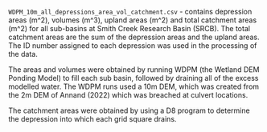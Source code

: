 `WDPM_10m_all_depressions_area_vol_catchment.csv` - contains depression areas (m^2), volumes (m^3), upland areas (m^2) and total catchment areas (m^2) for all sub-basins at Smith Creek Research Basin (SRCB). The total catchment areas are the sum of the depression areas and the upland areas. The ID number assigned to each depression was used in the processing of the data.

The areas and volumes were obtained by running WDPM (the Wetland DEM Ponding Model) to fill each sub basin, followed by draining all of the excess modelled water. The WDPM runs used a 10m DEM, which was created from the 2m DEM of Annand (2022) which was breached at culvert locations.

The catchment areas were obtained by using a D8 program to determine the depression into which each grid square drains.
